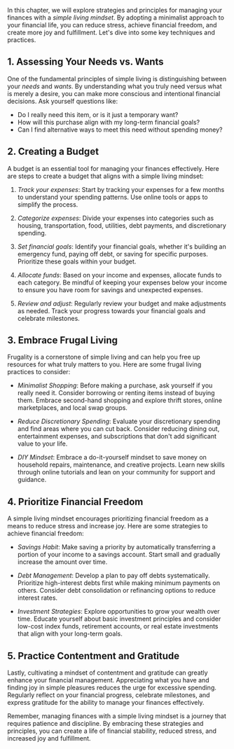 
In this chapter, we will explore strategies and principles for managing your finances with a *simple living mindset*. By adopting a minimalist approach to your financial life, you can reduce stress, achieve financial freedom, and create more joy and fulfillment. Let's dive into some key techniques and practices.

**1. Assessing Your Needs vs. Wants**
-------------------------------------

One of the fundamental principles of simple living is distinguishing between your *needs* and *wants*. By understanding what you truly need versus what is merely a desire, you can make more conscious and intentional financial decisions. Ask yourself questions like:

* Do I really need this item, or is it just a temporary want?
* How will this purchase align with my long-term financial goals?
* Can I find alternative ways to meet this need without spending money?

**2. Creating a Budget**
------------------------

A budget is an essential tool for managing your finances effectively. Here are steps to create a budget that aligns with a simple living mindset:

1. *Track your expenses*: Start by tracking your expenses for a few months to understand your spending patterns. Use online tools or apps to simplify the process.

2. *Categorize expenses*: Divide your expenses into categories such as housing, transportation, food, utilities, debt payments, and discretionary spending.

3. *Set financial goals*: Identify your financial goals, whether it's building an emergency fund, paying off debt, or saving for specific purposes. Prioritize these goals within your budget.

4. *Allocate funds*: Based on your income and expenses, allocate funds to each category. Be mindful of keeping your expenses below your income to ensure you have room for savings and unexpected expenses.

5. *Review and adjust*: Regularly review your budget and make adjustments as needed. Track your progress towards your financial goals and celebrate milestones.

**3. Embrace Frugal Living**
----------------------------

Frugality is a cornerstone of simple living and can help you free up resources for what truly matters to you. Here are some frugal living practices to consider:

* *Minimalist Shopping*: Before making a purchase, ask yourself if you really need it. Consider borrowing or renting items instead of buying them. Embrace second-hand shopping and explore thrift stores, online marketplaces, and local swap groups.

* *Reduce Discretionary Spending*: Evaluate your discretionary spending and find areas where you can cut back. Consider reducing dining out, entertainment expenses, and subscriptions that don't add significant value to your life.

* *DIY Mindset*: Embrace a do-it-yourself mindset to save money on household repairs, maintenance, and creative projects. Learn new skills through online tutorials and lean on your community for support and guidance.

**4. Prioritize Financial Freedom**
-----------------------------------

A simple living mindset encourages prioritizing financial freedom as a means to reduce stress and increase joy. Here are some strategies to achieve financial freedom:

* *Savings Habit*: Make saving a priority by automatically transferring a portion of your income to a savings account. Start small and gradually increase the amount over time.

* *Debt Management*: Develop a plan to pay off debts systematically. Prioritize high-interest debts first while making minimum payments on others. Consider debt consolidation or refinancing options to reduce interest rates.

* *Investment Strategies*: Explore opportunities to grow your wealth over time. Educate yourself about basic investment principles and consider low-cost index funds, retirement accounts, or real estate investments that align with your long-term goals.

**5. Practice Contentment and Gratitude**
-----------------------------------------

Lastly, cultivating a mindset of contentment and gratitude can greatly enhance your financial management. Appreciating what you have and finding joy in simple pleasures reduces the urge for excessive spending. Regularly reflect on your financial progress, celebrate milestones, and express gratitude for the ability to manage your finances effectively.

Remember, managing finances with a simple living mindset is a journey that requires patience and discipline. By embracing these strategies and principles, you can create a life of financial stability, reduced stress, and increased joy and fulfillment.
